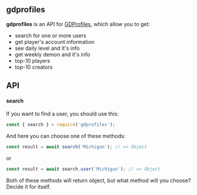 ## gdprofiles
**gdprofiles** is an API for [GDProfiles](https://gdprofiles.com), which allow you to get:
* search for one or more users
* get player's account information
* see daily level and it's info
* get weekly demon and it's info
* top-10 players
* top-10 creators
## API
#### search
If you want to find a user, you should use this:
```js
const { search } = require('gdprofiles');
```
And here you can choose one of these methods:
```js
const result = await search('Michigun'); // => Object
```
or
```js
const result = await search.user('Michigun'); // => Object
```

Both of these methods will return object, but what method will you choose?
Decide it for itself.